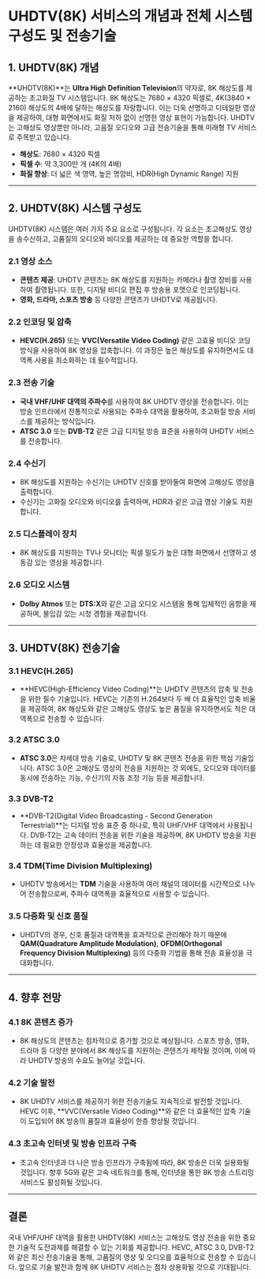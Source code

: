 # UHDTV(8K) 서비스의 개념과 전체 시스템 구성도 및 전송기술

## 1. UHDTV(8K) 개념

**UHDTV(8K)**는 **Ultra High Definition Television**의 약자로, 8K 해상도를 제공하는 초고화질 TV 시스템입니다. 8K 해상도는 7680 × 4320 픽셀로, 4K(3840 × 2160) 해상도의 4배에 달하는 해상도를 자랑합니다. 이는 더욱 선명하고 디테일한 영상을 제공하여, 대형 화면에서도 화질 저하 없이 선명한 영상 표현이 가능합니다. UHDTV는 고해상도 영상뿐만 아니라, 고음질 오디오와 고급 전송기술을 통해 미래형 TV 서비스로 주목받고 있습니다.

- **해상도**: 7680 × 4320 픽셀
- **픽셀 수**: 약 3,300만 개 (4K의 4배)
- **화질 향상**: 더 넓은 색 영역, 높은 명암비, HDR(High Dynamic Range) 지원

---

## 2. UHDTV(8K) 시스템 구성도

UHDTV(8K) 시스템은 여러 가지 주요 요소로 구성됩니다. 각 요소는 초고해상도 영상을 송수신하고, 고품질의 오디오와 비디오를 제공하는 데 중요한 역할을 합니다.

### 2.1 **영상 소스**
- **콘텐츠 제공**: UHDTV 콘텐츠는 8K 해상도를 지원하는 카메라나 촬영 장비를 사용하여 촬영됩니다. 또한, 디지털 비디오 편집 후 방송용 포맷으로 인코딩됩니다.
- **영화, 드라마, 스포츠 방송** 등 다양한 콘텐츠가 UHDTV로 제공됩니다.

### 2.2 **인코딩 및 압축**
- **HEVC(H.265)** 또는 **VVC(Versatile Video Coding)** 같은 고효율 비디오 코딩 방식을 사용하여 8K 영상을 압축합니다. 이 과정은 높은 해상도를 유지하면서도 대역폭 사용을 최소화하는 데 필수적입니다.

### 2.3 **전송 기술**
- **국내 VHF/UHF 대역의 주파수**를 사용하여 8K UHDTV 영상을 전송합니다. 이는 방송 인프라에서 전통적으로 사용되는 주파수 대역을 활용하여, 초고화질 방송 서비스를 제공하는 방식입니다.
- **ATSC 3.0** 또는 **DVB-T2** 같은 고급 디지털 방송 표준을 사용하여 UHDTV 서비스를 전송합니다.

### 2.4 **수신기**
- 8K 해상도를 지원하는 수신기는 UHDTV 신호를 받아들여 화면에 고해상도 영상을 출력합니다.
- 수신기는 고화질 오디오와 비디오를 출력하며, HDR과 같은 고급 영상 기술도 지원합니다.

### 2.5 **디스플레이 장치**
- 8K 해상도를 지원하는 TV나 모니터는 픽셀 밀도가 높은 대형 화면에서 선명하고 생동감 있는 영상을 제공합니다.

### 2.6 **오디오 시스템**
- **Dolby Atmos** 또는 **DTS:X**와 같은 고급 오디오 시스템을 통해 입체적인 음향을 제공하며, 몰입감 있는 시청 경험을 제공합니다.

---

## 3. UHDTV(8K) 전송기술

### 3.1 **HEVC(H.265)**
- **HEVC(High-Efficiency Video Coding)**는 UHDTV 콘텐츠의 압축 및 전송을 위한 필수 기술입니다. HEVC는 기존의 H.264보다 두 배 더 효율적인 압축 비율을 제공하여, 8K 해상도와 같은 고해상도 영상도 높은 품질을 유지하면서도 적은 대역폭으로 전송할 수 있습니다.

### 3.2 **ATSC 3.0**
- **ATSC 3.0**은 차세대 방송 기술로, UHDTV 및 8K 콘텐츠 전송을 위한 핵심 기술입니다. ATSC 3.0은 고해상도 영상의 전송을 지원하는 것 외에도, 오디오와 데이터를 동시에 전송하는 기능, 수신기의 자동 조정 기능 등을 제공합니다.

### 3.3 **DVB-T2**
- **DVB-T2(Digital Video Broadcasting - Second Generation Terrestrial)**는 디지털 방송 표준 중 하나로, 특히 UHF/VHF 대역에서 사용됩니다. DVB-T2는 고속 데이터 전송을 위한 기술을 제공하며, 8K UHDTV 방송을 지원하는 데 필요한 안정성과 효율성을 제공합니다.

### 3.4 **TDM(Time Division Multiplexing)**
- UHDTV 방송에서는 **TDM** 기술을 사용하여 여러 채널의 데이터를 시간적으로 나누어 전송함으로써, 주파수 대역폭을 효율적으로 사용할 수 있습니다.

### 3.5 **다중화 및 신호 품질**
- UHDTV의 경우, 신호 품질과 대역폭을 효과적으로 관리해야 하기 때문에 **QAM(Quadrature Amplitude Modulation)**, **OFDM(Orthogonal Frequency Division Multiplexing)** 등의 다중화 기법을 통해 전송 효율성을 극대화합니다.

---

## 4. 향후 전망

### 4.1 **8K 콘텐츠 증가**
- 8K 해상도의 콘텐츠는 점차적으로 증가할 것으로 예상됩니다. 스포츠 방송, 영화, 드라마 등 다양한 분야에서 8K 해상도를 지원하는 콘텐츠가 제작될 것이며, 이에 따라 UHDTV 방송의 수요도 늘어날 것입니다.

### 4.2 **기술 발전**
- 8K UHDTV 서비스를 제공하기 위한 전송기술도 지속적으로 발전할 것입니다. HEVC 이후, **VVC(Versatile Video Coding)**와 같은 더 효율적인 압축 기술이 도입되어 8K 방송의 품질과 효율성이 한층 향상될 것입니다.

### 4.3 **초고속 인터넷 및 방송 인프라 구축**
- 초고속 인터넷과 더 나은 방송 인프라가 구축됨에 따라, 8K 방송은 더욱 실용화될 것입니다. 향후 5G와 같은 고속 네트워크를 통해, 인터넷을 통한 8K 방송 스트리밍 서비스도 활성화될 것입니다.

---

## 결론

국내 VHF/UHF 대역을 활용한 UHDTV(8K) 서비스는 고해상도 영상 전송을 위한 중요한 기술적 도전과제를 해결할 수 있는 기회를 제공합니다. HEVC, ATSC 3.0, DVB-T2와 같은 최신 전송기술을 통해, 고품질의 영상 및 오디오를 효율적으로 전송할 수 있습니다. 앞으로 기술 발전과 함께 8K UHDTV 서비스는 점차 상용화될 것으로 기대됩니다.
